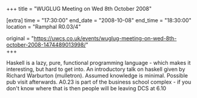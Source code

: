 +++
title = "WUGLUG Meeting on Wed 8th October 2008"

[extra]
time = "17:30:00"
end_date = "2008-10-08"
end_time = "18:30:00"
location = "Ramphal R0.03/4"

original = "https://uwcs.co.uk/events/wuglug-meeting-on-wed-8th-october-2008-1474489013998/"    
+++

Haskell is a lazy, pure, functional programming language - which makes it interesting, but hard to get into. An introductory talk on haskell given by Richard Warburton (mulletron). Assumed knowledge is minimal. Possible pub visit afterwards. A0.23 is part of the business school complex - if you don't know where that is then people will be leaving DCS at 6.10

